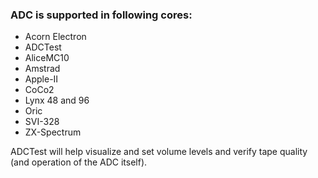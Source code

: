 ### ADC is supported in following cores:

* Acorn Electron
* ADCTest
* AliceMC10
* Amstrad
* Apple-II
* CoCo2
* Lynx 48 and 96
* Oric
* SVI-328
* ZX-Spectrum

ADCTest will help visualize and set volume levels and verify tape quality (and operation of the ADC itself).